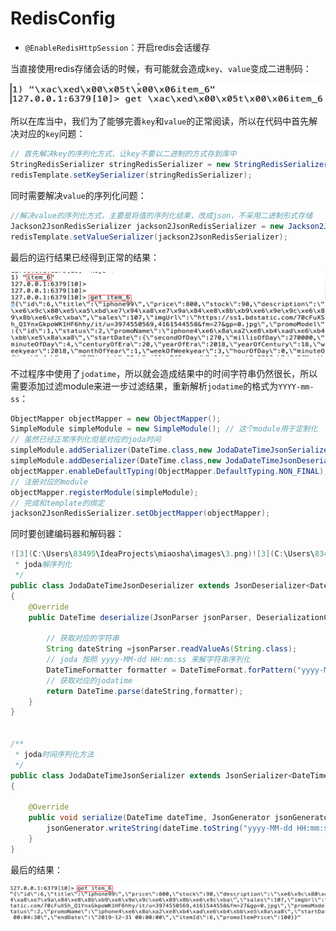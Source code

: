 # RedisConfig

- `@EnableRedisHttpSession`：开启redis会话缓存

当直接使用redis存储会话的时候，有可能就会造成`key`、`value`变成二进制码：

![1](../images/1.png)

所以在库当中，我们为了能够完善`key`和`value`的正常阅读，所以在代码中首先解决对应的`key`问题：

```java
// 首先解决key的序列化方式，让key不要以二进制的方式存到库中
StringRedisSerializer stringRedisSerializer = new StringRedisSerializer();
redisTemplate.setKeySerializer(stringRedisSerializer);
```

同时需要解决`value`的序列化问题：

```java
//解决value的序列化方式，主要是将值的序列化结果，改成json，不采用二进制形式存储
Jackson2JsonRedisSerializer jackson2JsonRedisSerializer = new Jackson2JsonRedisSerializer(Object.class);
redisTemplate.setValueSerializer(jackson2JsonRedisSerializer);
```

最后的运行结果已经得到正常的结果：

![2](../images/2.png)

不过程序中使用了`jodatime`，所以就会造成结果中的时间字符串仍然很长，所以需要添加过滤module来进一步过滤结果，重新解析`jodatime`的格式为`YYYY-mm-ss`：

```java
ObjectMapper objectMapper = new ObjectMapper();
SimpleModule simpleModule = new SimpleModule(); // 这个module用于定制化
// 虽然已经正常序列化但是对应的joda时间
simpleModule.addSerializer(DateTime.class,new JodaDateTimeJsonSerializer());
simpleModule.addDeserializer(DateTime.class,new JodaDateTimeJsonDeserializer());
objectMapper.enableDefaultTyping(ObjectMapper.DefaultTyping.NON_FINAL);
// 注册对应的module
objectMapper.registerModule(simpleModule);
// 完成和template的绑定
jackson2JsonRedisSerializer.setObjectMapper(objectMapper);
```

同时要创建编码器和解码器：

```java
![3](C:\Users\83495\IdeaProjects\miaosha\images\3.png)![3](C:\Users\83495\IdeaProjects\miaosha\images\3.png)![3](C:\Users\83495\IdeaProjects\miaosha\images\3.png)/**
 * joda解序列化
 */
public class JodaDateTimeJsonDeserializer extends JsonDeserializer<DateTime>
{
    @Override
    public DateTime deserialize(JsonParser jsonParser, DeserializationContext deserializationContext) throws IOException, JsonProcessingException {

        // 获取对应的字符串
        String dateString =jsonParser.readValueAs(String.class);
        // joda 按照 yyyy-MM-dd HH:mm:ss 来解字符串序列化
        DateTimeFormatter formatter = DateTimeFormat.forPattern("yyyy-MM-dd HH:mm:ss");
        // 获取对应的jodatime
        return DateTime.parse(dateString,formatter);
    }
}


/**
 * joda时间序列化方法
 */
public class JodaDateTimeJsonSerializer extends JsonSerializer<DateTime>
{

    @Override
    public void serialize(DateTime dateTime, JsonGenerator jsonGenerator, SerializerProvider serializerProvider) throws IOException {
        jsonGenerator.writeString(dateTime.toString("yyyy-MM-dd HH:mm:ss"));
    }
}
```

最后的结果：

![3](../images/3.png)

